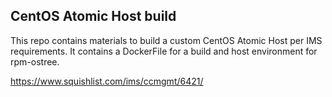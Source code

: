 ## CentOS Atomic Host build

This repo contains materials to build a custom CentOS Atomic Host per IMS requirements. It contains a DockerFile for a build and host environment for rpm-ostree.

https://www.squishlist.com/ims/ccmgmt/6421/
